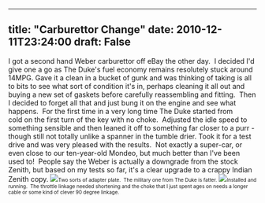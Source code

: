 
---
title: "Carburettor Change"
date: 2010-12-11T23:24:00
draft: False
---

I got a second hand Weber carburettor off eBay the other day.  I decided I'd give one a go as The Duke's fuel economy remains resolutely stuck around 14MPG.
Gave it a clean in a bucket of gunk and was thinking of taking is all to bits to see what sort of condition it's in, perhaps cleaning it all out and buying a new set of gaskets before carefully reassembling and fitting.  Then I decided to forget all that and just bung it on the engine and see what happens.  
For the first time in a very long time The Duke started from cold on the first turn of the key with no choke.  Adjusted the idle speed to something sensible and then leaned it off to something far closer to a purr - though still not totally unlike a spanner in the tumble drier.
Took it for a test drive and was very pleased with the results.  Not exactly a super-car, or even close to our ten-year-old Mondeo, but much better than I've been used to!  People say the Weber is actually a downgrade from the stock Zenith, but based on my tests so far, it's a clear upgrade to a crappy Indian Zenith copy.
<a href="http://4.bp.blogspot.com/_62oTnOHwOSo/TQP9S_2OcFI/AAAAAAAACOI/gU_JvoXcRVE/s1600/IMG_0964.JPG"><img src="http://4.bp.blogspot.com/_62oTnOHwOSo/TQP9S_2OcFI/AAAAAAAACOI/gU_JvoXcRVE/s320/IMG_0964.JPG"/></a><span style="font-size: x-small;">Two sorts of adapter plate.  The military one from The Duke is fatter.</span>
<a href="http://4.bp.blogspot.com/_62oTnOHwOSo/TQP9UAPV17I/AAAAAAAACOM/OMbiQ8C4UW4/s1600/IMG_0965.JPG"><img src="http://4.bp.blogspot.com/_62oTnOHwOSo/TQP9UAPV17I/AAAAAAAACOM/OMbiQ8C4UW4/s320/IMG_0965.JPG"/></a><span style="font-size: x-small;">Installed and running.  The throttle linkage needed shortening and the choke that I just spent ages on needs a longer cable or some kind of clever 90 degree linkage.</span>